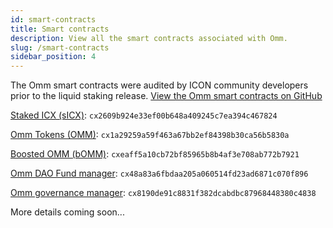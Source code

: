 ```yaml
---
id: smart-contracts
title: Smart contracts
description: View all the smart contracts associated with Omm.
slug: /smart-contracts
sidebar_position: 4
---
```


The Omm smart contracts were audited by ICON community developers prior to the liquid staking release. [View the Omm smart contracts on GitHub](https://github.com/ommfinance/openmoneymarket-contracts)


[Staked ICX (sICX)](https://tracker.icon.community/contract/cx2609b924e33ef00b648a409245c7ea394c467824): `cx2609b924e33ef00b648a409245c7ea394c467824`

[Omm Tokens (OMM)](https://tracker.icon.community/contract/cx1a29259a59f463a67bb2ef84398b30ca56b5830a): `cx1a29259a59f463a67bb2ef84398b30ca56b5830a`

[Boosted OMM (bOMM)](https://tracker.icon.community/contract/cxeaff5a10cb72bf85965b8b4af3e708ab772b7921): `cxeaff5a10cb72bf85965b8b4af3e708ab772b7921`

[Omm DAO Fund manager](https://tracker.icon.community/contract/cx48a83a6fbdaa205a060514fd23ad6871c070f896): `cx48a83a6fbdaa205a060514fd23ad6871c070f896`

[Omm governance manager](https://tracker.icon.community/contract/cx8190de91c8831f382dcabdbc87968448380c4838): `cx8190de91c8831f382dcabdbc87968448380c4838`

More details coming soon...